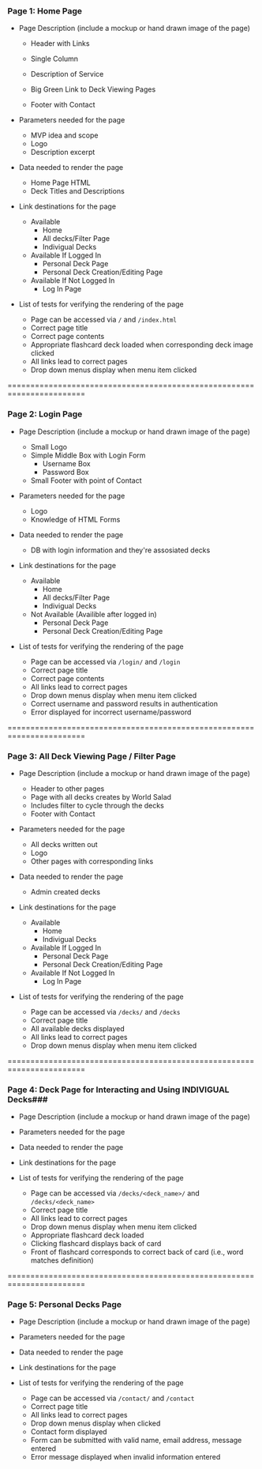 ### Page 1: Home Page ###
* Page Description (include a mockup or hand drawn image of the page)
    * Header with Links
    * Single Column
    * Description of Service
    * Big Green Link to Deck Viewing Pages
    * Footer with Contact

        <!-- <img src="images/homepage.jpg" alt="Home Page Screenshot" style="float: left; margin-right: 10px;" /> -->

* Parameters needed for the page

    * MVP idea and scope
    * Logo
    * Description excerpt

* Data needed to render the page

    * Home Page HTML
    * Deck Titles and Descriptions

* Link destinations for the page

    * Available
        * Home
        * All decks/Filter Page
        * Indivigual Decks
    * Available If Logged In
        * Personal Deck Page
        * Personal Deck Creation/Editing Page
    * Available If Not Logged In
        * Log In Page

* List of tests for verifying the rendering of the page

    * Page can be accessed via `/` and `/index.html`
    * Correct page title
    * Correct page contents
    * Appropriate flashcard deck loaded when corresponding deck image clicked
    * All links lead to correct pages
    * Drop down menus display when menu item clicked


=======================================================================


### Page 2: Login Page ###
* Page Description (include a mockup or hand drawn image of the page)
    * Small Logo
    * Simple Middle Box with Login Form
        * Username Box
        * Password Box
    * Small Footer with point of Contact
* Parameters needed for the page
    * Logo
    * Knowledge of HTML Forms
* Data needed to render the page
    * DB with login information and they're assosiated decks
* Link destinations for the page
    * Available
        * Home
        * All decks/Filter Page
        * Indivigual Decks
    * Not Available (Availible after logged in)
        * Personal Deck Page
        * Personal Deck Creation/Editing Page

* List of tests for verifying the rendering of the page
    * Page can be accessed via `/login/` and `/login`
    * Correct page title
    * Correct page contents
    * All links lead to correct pages
    * Drop down menus display when menu item clicked
    * Correct username and password results in authentication
    * Error displayed for incorrect username/password


=======================================================================


### Page 3: All Deck Viewing Page / Filter Page ###
* Page Description (include a mockup or hand drawn image of the page)
    * Header to other pages
    * Page with all decks creates by World Salad
    * Includes filter to cycle through the decks
    * Footer with Contact

* Parameters needed for the page
    * All decks written out
    * Logo
    * Other pages with corresponding links
* Data needed to render the page
    * Admin created decks
* Link destinations for the page
    * Available
        * Home
        * Indivigual Decks
    * Available If Logged In
        * Personal Deck Page
        * Personal Deck Creation/Editing Page
    * Available If Not Logged In
        * Log In Page


* List of tests for verifying the rendering of the page
    * Page can be accessed via `/decks/` and `/decks`
    * Correct page title
    * All available decks displayed
    * All links lead to correct pages
    * Drop down menus display when menu item clicked

=======================================================================


### Page 4: Deck Page for Interacting and Using INDIVIGUAL Decks###
* Page Description (include a mockup or hand drawn image of the page)
* Parameters needed for the page
* Data needed to render the page
* Link destinations for the page

* List of tests for verifying the rendering of the page

    * Page can be accessed via `/decks/<deck_name>/` and `/decks/<deck_name>`
    * Correct page title
    * All links lead to correct pages
    * Drop down menus display when menu item clicked
    * Appropriate flashcard deck loaded
    * Clicking flashcard displays back of card
    * Front of flashcard corresponds to correct back of card (i.e., word matches definition)



=======================================================================




### Page 5: Personal Decks Page ###
* Page Description (include a mockup or hand drawn image of the page)
* Parameters needed for the page
* Data needed to render the page
* Link destinations for the page

* List of tests for verifying the rendering of the page
    * Page can be accessed via `/contact/` and `/contact`
    * Correct page title
    * All links lead to correct pages
    * Drop down menus display when clicked
    * Contact form displayed
    * Form can be submitted with valid name, email address, message entered
    * Error message displayed when invalid information entered
 
